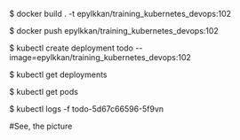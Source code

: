 $ docker build . -t epylkkan/training_kubernetes_devops:102

$ docker push  epylkkan/training_kubernetes_devops:102

$ kubectl create deployment todo --image=epylkkan/training_kubernetes_devops:102

$ kubectl get deployments

$ kubectl get pods

$ kubectl logs -f todo-5d67c66596-5f9vn

#See, the picture

